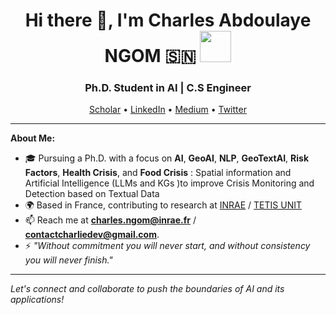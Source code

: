 <h1 align="center">Hi there 👋, I'm Charles Abdoulaye NGOM 🇸🇳 <img src="https://media.giphy.com/media/WUlplcMpOCEmTGBtBW/giphy.gif" width="50"></h1>

<h3 align="center">Ph.D. Student in AI | C.S Engineer </h3>

<p align="center">
  <a href="https://scholar.google.fr/citations?user=v2VkcZEAAAAJ&hl=fr&oi=ao">Scholar</a> •
  <a href="https://www.linkedin.com/in/charles-abdoulaye-ngom/">LinkedIn</a> •
  <a href="https://medium.com/@contactcharliedev/about">Medium</a> •
  <a href="https://twitter.com/still_charay">Twitter</a> 
</p>

---

**About Me:**

- 🎓 Pursuing a Ph.D. with a focus on **AI**, **GeoAI**, **NLP**, **GeoTextAI**, **Risk Factors**, **Health Crisis**, and **Food Crisis** : Spatial information and Artificial Intelligence (LLMs and KGs )to improve Crisis Monitoring and Detection based on Textual Data
- 🌍 Based in France, contributing to research at [INRAE](https://www.inrae.fr/) / [TETIS UNIT](https://umr-tetis.fr/index.php/fr/)
- 📫 Reach me at  **charles.ngom@inrae.fr** / **contactcharliedev@gmail.com**.
- ⚡ *"Without commitment you will never start, and without consistency you will never finish."*

---

*Let's connect and collaborate to push the boundaries of AI and its applications!*
